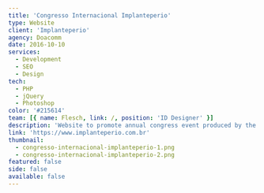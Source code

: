 ```yaml
---
title: 'Congresso Internacional Implanteperio'
type: Website
client: 'Implanteperio'
agency: Doacomm
date: 2016-10-10
services:
  - Development
  - SEO
  - Design
tech:
  - PHP
  - jQuery
  - Photoshop
color: '#215614'
team: [{ name: Flesch, link: /, position: 'ID Designer' }]
description: 'Website to promote annual congress event produced by the client, presenting the event, topics, speakers, etc.'
link: 'https://www.implanteperio.com.br'
thumbnail:
  - congresso-internacional-implanteperio-1.png
  - congresso-internacional-implanteperio-2.png
featured: false
side: false
available: false
---
```

